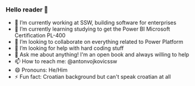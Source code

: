 ### Hello reader 👋

- 🔭 I’m currently working at SSW, building software for enterprises
- 🌱 I’m currently learning studying to get the Power BI Microsoft Certification PL-400
- 👯 I’m looking to collaborate on everything related to Power Platform
- 🤔 I’m looking for help with hard coding stuff
- 💬 Ask me about anything! I'm an open book and always willing to help
- 📫 How to reach me: @antonvojkovicssw
- 😄 Pronouns: He/Him
- ⚡ Fun fact: Croatian background but can't speak croatian at all
<!--
**antonvojkovicssw/antonvojkovicssw** is a ✨ _special_ ✨ repository because its `README.md` (this file) appears on your GitHub profile.

Here are some ideas to get you started:

- 🔭 I’m currently working on ...
- 🌱 I’m currently learning ...
- 👯 I’m looking to collaborate on ...
- 🤔 I’m looking for help with ...
- 💬 Ask me about ...
- 📫 How to reach me: ...
- 😄 Pronouns: ...
- ⚡ Fun fact: ...
-->
